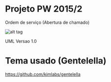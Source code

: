 # Projeto PW 2015/2

Ordem de serviço (Abertura de chamado)

![alt tag](http://i.imgur.com/2Ms96x0.jpg)

UML Versao 1.0


# Tema usado (Gentelella)

https://github.com/kimlabs/gentelella
